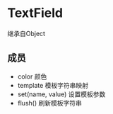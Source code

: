 # TextField

继承自Object

## 成员

* color 颜色
* template 模板字符串映射
* set(name, value) 设置模板参数
* flush() 刷新模板字符串